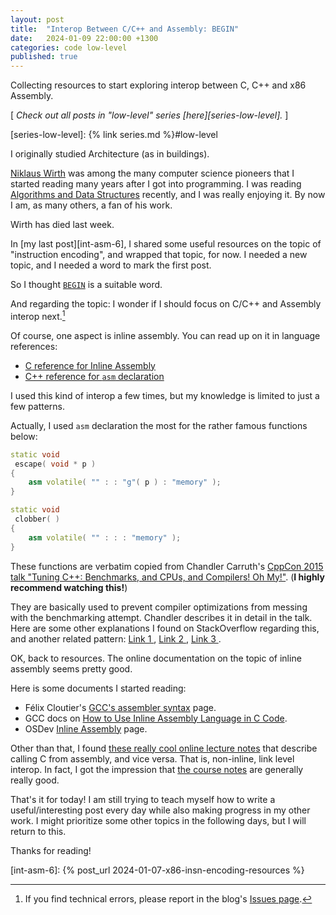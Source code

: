 ```yaml
---
layout: post
title:  "Interop Between C/C++ and Assembly: BEGIN"
date:   2024-01-09 22:00:00 +1300
categories: code low-level
published: true
---
```


Collecting resources to start exploring interop between C, C++ and x86 Assembly.

[ *Check out all posts in "low-level" series [here][series-low-level].* ]

[series-low-level]: {% link series.md %}#low-level

I originally studied Architecture (as in buildings).

[Niklaus Wirth][wikipedia-niklaus-wirth] was among the many computer science pioneers that I started reading many years after I got into programming. I was reading [Algorithms and Data Structures][wikipedia-algorithms-data-structures] recently, and I was really enjoying it. By now I am, as many others, a fan of his work.

Wirth has died last week.

In [my last post][int-asm-6], I shared some useful resources on the topic of "instruction encoding", and wrapped that topic, for now. I needed a new topic, and I needed a word to mark the first post.

So I thought [`BEGIN`][pascal-language-constructs] is a suitable word.

And regarding the topic: I wonder if I should focus on C/C++ and Assembly interop next.[^1]

Of course, one aspect is inline assembly. You can read up on it in language references:
- [C reference for Inline Assembly][c-ref-asm]
- [C++ reference for `asm` declaration][cpp-ref-asm]

I used this kind of interop a few times, but my knowledge is limited to just a few patterns.

Actually, I used `asm` declaration the most for the rather famous functions below:

``` c++
static void
 escape( void * p )
{
    asm volatile( "" : : "g"( p ) : "memory" );
}

static void
 clobber( )
{
    asm volatile( "" : : : "memory" );
}
```

These functions are verbatim copied from Chandler Carruth's [CppCon 2015 talk "Tuning C++: Benchmarks, and CPUs, and Compilers! Oh My!"][cppcon-2015-carruth-benchmark]. (**I highly recommend watching this!**)

They are basically used to prevent compiler optimizations from messing with the benchmarking attempt. Chandler describes it in detail in the talk. Here are some other explanations I found on StackOverflow regarding this, and another related pattern: [ Link 1 ][so-answer-0], [ Link 2 ][so-answer-1], [ Link 3 ][so-answer-2].

OK, back to resources. The online documentation on the topic of inline assembly seems pretty good.

Here is some documents I started reading:
- Félix Cloutier's [GCC's assembler syntax][felix-gcc-asm] page.
- GCC docs on [How to Use Inline Assembly Language in C Code][gcc-inline-asm].
- OSDev [Inline Assembly][osdev-inline-assembly] page.

Other than that, I found [these really cool online lecture notes][fullcoll-cs241-asm-to-c] that describe calling C from assembly, and vice versa. That is, non-inline, link level interop. In fact, I got the impression that [the course notes][fullcoll-cs241] are generally really good.

That's it for today! I am still trying to teach myself how to write a useful/interesting post every day while also making progress in my other work. I might prioritize some other topics in the following days, but I will return to this.

Thanks for reading!

[^1]: If you find technical errors, please report in the blog's [Issues page][report].

[report]: https://github.com/kenanb/kenanb-blog/issues


[int-asm-6]: {% post_url 2024-01-07-x86-insn-encoding-resources %}

[wikipedia-niklaus-wirth]: https://en.wikipedia.org/wiki/Niklaus_Wirth
[wikipedia-algorithms-data-structures]: https://en.wikipedia.org/wiki/Algorithms_%2B_Data_Structures_%3D_Programs
[pascal-language-constructs]: https://en.wikipedia.org/wiki/Pascal_(programming_language)#Language_constructs
[cppcon-2015-carruth-benchmark]: https://youtu.be/nXaxk27zwlk?feature=shared&t=2473
[c-ref-asm]: https://en.cppreference.com/w/c/language/asm
[cpp-ref-asm]: https://en.cppreference.com/w/cpp/language/asm
[gcc-inline-asm]: https://gcc.gnu.org/onlinedocs/gcc/extensions-to-the-c-language-family/how-to-use-inline-assembly-language-in-c-code.html
[felix-gcc-asm]: https://www.felixcloutier.com/documents/gcc-asm.html
[osdev-inline-assembly]: https://wiki.osdev.org/Inline_Assembly
[fullcoll-cs241-asm-to-c]: https://staffwww.fullcoll.edu/aclifton/cs241/lecture-asm-to-c-interop.html
[fullcoll-cs241]: https://staffwww.fullcoll.edu/aclifton/courses/cs241/
[so-answer-0]: https://stackoverflow.com/a/52208443
[so-answer-1]: https://stackoverflow.com/a/44566496
[so-answer-2]: https://stackoverflow.com/a/40149692
